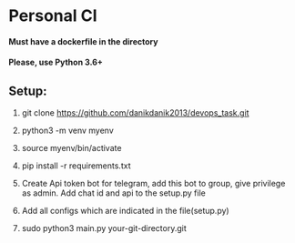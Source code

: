 # Personal CI
#### Must have a dockerfile in the directory

#### Please, use Python 3.6+ 

## Setup:

1) git clone https://github.com/danikdanik2013/devops_task.git

2) python3 -m venv myenv

3) source myenv/bin/activate

4) pip install -r requirements.txt

5) Create Api token bot for telegram, add this bot to group, give privilege as admin. 
   Add chat id and api to the setup.py file
  
6) Add all configs which are indicated in the file(setup.py)

7) sudo python3 main.py your-git-directory.git